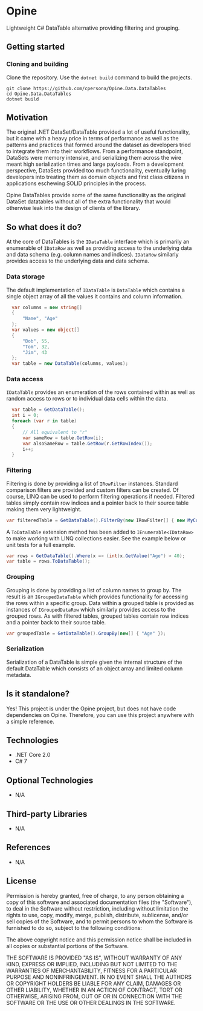 # Opine
Lightweight C# DataTable alternative providing filtering and grouping.

## Getting started

### Cloning and building

Clone the repository. Use the `dotnet build` command to build the projects.

```
git clone https://github.com/cpersona/Opine.Data.DataTables
cd Opine.Data.DataTables
dotnet build
```

## Motivation

The original .NET DataSet/DataTable provided a lot of useful functionality, but it came with a heavy price in terms of performance as well as the patterns and practices that formed around the dataset as developers tried to integrate them into their workflows. From a performance standpoint, DataSets were memory intensive, and serializing them across the wire meant high serialization times and large payloads. From a development perspective, DataSets provided too much functionality, eventually luring developers into treating them as domain objects and first class citizens in applications eschewing SOLID principles in the process. 

Opine DataTables provide some of the same functionality as the original DataSet datatables without all of the extra functionality that would otherwise leak into the design of clients of the library. 

## So what does it do?

At the core of DataTables is the `IDataTable` interface which is primarily an enumerable of `IDataRow` as well as providing access to the underlying data and data schema (e.g. column names and indices). `IDataRow` similarly provides access to the underlying data and data schema. 

### Data storage

The default implementation of `IDataTable` is `DataTable` which contains a single object array of all the values it contains and column information. 

```csharp
  var columns = new string[] 
  {
      "Name", "Age"
  };
  var values = new object[] 
  { 
      "Bob", 55,
      "Tom", 32,
      "Jim", 43
  };
  var table = new DataTable(columns, values);
```

### Data access

`IDataTable` provides an enumeration of the rows contained within as well as random access to rows or to individual data cells within the data. 

```csharp
  var table = GetDataTable();
  int i = 0;
  foreach (var r in table)
  {
      // All equivalent to "r"
      var sameRow = table.GetRow(i);
      var alsoSameRow = table.GetRow(r.GetRowIndex());
      i++;
  }
```

### Filtering

Filtering is done by providing a list of `IRowFilter` instances. Standard comparison filters are provided and custom filters can be created. Of course, LINQ can be used to perform filtering operations if needed. Filtered tables simply contain row indices and a pointer back to their source table making them very lightweight. 

```csharp
var filteredTable = GetDataTable().FilterBy(new IRowFilter[] { new MyCustomFilter(42) }, true);
```

A `ToDataTable` extension method has been added to `IEnumerable<IDataRow>` to make working with LINQ collections easier. See the example below or unit tests for a full example. 

```csharp
var rows = GetDataTable().Where(x => (int)x.GetValue("Age") > 40);
var table = rows.ToDataTable();
```

### Grouping

Grouping is done by providing a list of column names to group by. The result is an `IGroupedDataTable` which provides functionality for accessing the rows within a specific group. Data within a grouped table is provided as instances of `IGroupedDataRow` which similarly provides access to the grouped rows. As with filtered tables, grouped tables contain row indices and a pointer back to their source table. 

```csharp
var groupedTable = GetDataTable().GroupBy(new[] { "Age" });
```

### Serialization

Serialization of a DataTable is simple given the internal structure of the default DataTable which consists of an object array and limited column metadata. 

## Is it standalone?

Yes! This project is under the Opine project, but does not have code dependencies on Opine. Therefore, you can use this project anywhere with a simple reference. 

## Technologies
* .NET Core 2.0
* C# 7

## Optional Technologies
* N/A

## Third-party Libraries
* N/A

## References
* N/A

## License
Permission is hereby granted, free of charge, to any person obtaining a copy of this software and associated documentation files (the "Software"), to deal in the Software without restriction, including without limitation the rights to use, copy, modify, merge, publish, distribute, sublicense, and/or sell copies of the Software, and to permit persons to whom the Software is furnished to do so, subject to the following conditions:

The above copyright notice and this permission notice shall be included in all copies or substantial portions of the Software.

THE SOFTWARE IS PROVIDED "AS IS", WITHOUT WARRANTY OF ANY KIND, EXPRESS OR IMPLIED, INCLUDING BUT NOT LIMITED TO THE WARRANTIES OF MERCHANTABILITY, FITNESS FOR A PARTICULAR PURPOSE AND NONINFRINGEMENT. IN NO EVENT SHALL THE AUTHORS OR COPYRIGHT HOLDERS BE LIABLE FOR ANY CLAIM, DAMAGES OR OTHER LIABILITY, WHETHER IN AN ACTION OF CONTRACT, TORT OR OTHERWISE, ARISING FROM, OUT OF OR IN CONNECTION WITH THE SOFTWARE OR THE USE OR OTHER DEALINGS IN THE SOFTWARE.
